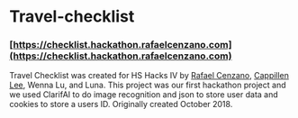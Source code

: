 # Travel-checklist

### [https://checklist.hackathon.rafaelcenzano.com](https://checklist.hackathon.rafaelcenzano.com)

Travel Checklist was created for HS Hacks IV by [Rafael Cenzano](https://github.com/RafaelCenzano), [Cappillen Lee](https://github.com/Calee14), Wenna Lu, and Luna. This project was our first hackathon project and we used ClarifAI to do image recognition and json to store user data and cookies to store a users ID. Originally created October 2018.